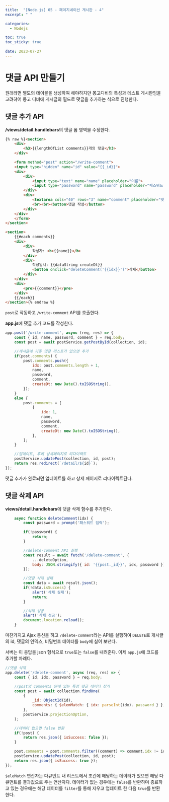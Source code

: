 ```yaml
---
title:  "[Node.js] 05 - 페이지네이션 게시판 - 4"
excerpt: " "

categories:
  - Nodejs

toc: true
toc_sticky: true
 
date: 2023-07-27
---
```


# 댓글 API 만들기

원래라면 별도의 테이블을 생성하여 해야하지만 몽고디비의 특성과 테스트 게시판임을 고려햐어 몽고 디비에 게시글의 필드로 댓글을 추가하는 식으로 진행한다.

## 댓글 추가 API

**/views/detail.handlebars**의 댓글 폼 영역을 수정한다. 

```html
{% raw %}<section>
    <div>
        <h3>{{lengthOfList comments}}개의 댓글</h3>
    </div>

    <form method="post" action="/write-comment">
    <input type="hidden" name="id" value="{{_id}}">
    <div>
        <div>
            <input type="text" name="name" placeholder="이름">
            <input type="password" name="password" placeholder="패스워드">
        </div>
        <div>
            <textarea cols="40" rows="3" name="comment" placeholder="댓글 입력"></textarea>
            <br><br><button>댓글 작성</button>
        </div>
    </div>
    </form>
</section>

<section>
    {{#each comments}}
    <div>
        <div>
            작성자: <b>{{name}}</b>
        </div>
        <div>
            작성일시: {{dataString createDt}}
            <button onclick="deleteComment('{{idx}}')">삭제</button>
        </div>
    </div>
    <div>
        <pre>{{comment}}</pre>
    </div>
    {{/each}}
</section>{% endraw %}
```

`post`로 작동하고 `/write-comment` API를 호출한다. 

**app.js**에 댓글 추가 코드를 작성한다.

```js
app.post('/write-comment', async (req, res) => {
    const { id, name, password, comment } = req.body;
    const post = await postService.getPostById(collection, id);

    //게시글에 기존 댓글 리스트가 있으면 추가
    if(post.comments) {
        post.comments.push({
            idx: post.comments.length + 1,
            name,
            password,
            comment,
            createDt: new Date().toISOString(),
        });
    }
    else {
        post.comments = [
            {
                idx: 1,
                name,
                password,
                comment,
                createDt: new Date().toISOString(),
            },
        ];
    }

    //업데이트, 후에 상세페이지로 리다이렉트
    postService.updatePost(collection, id, post);
    return res.redirect(`/detail/${id}`);
});
```

댓글 추가가 완료되면 업데이트를 하고 상세 페이지로 리다이렉트된다.

## 댓글 삭제 API

**views/detail.handlebars**에 댓글 삭제 함수를 추가한다.

```js
    async function deleteComment(idx) {
        const password = prompt('패스워드 입력');

        if(!password) {
            return;
        }

        //delete-comment API 실행
        const result = await fetch('/delete-comment', {
            ...deleteOption,
            body: JSON.stringify({ id: '{{post._id}}', idx, password })
        });

        //댓글 삭제 실패
        const data = await result.json();
        if(!data.isSuccess) {
            alert('삭제 실패');
            return;
        }

        //삭제 성공
        alert('삭제 성공');
        document.location.reload();
    }
```

마찬가지고 Ajax 통신을 하고 `/delete-comment`라는 API를 실행하여 `DELETE`로 개시글의 id, 댓글의 인덱스, 비밀번호 데이터를 `body`에 실어 보낸다.

서버는 이 응답을 json 형식으로 `true`또는 `false`를 내려준다. 이제 `app.js`에 코드를 추가할 차례다.

```js
//댓글 삭제
app.delete('/delete-comment', async (req, res) => {
    const { id, idx, password } = req.body;

    //post의 comments 안에 있는 특정 댓글 데이터 찾기
    const post = await collection.findOne(
        {
            _id: ObjectId(id),
            comments: { $elemMatch: { idx: parseInt(idx). password } },
        },
        postService.projectionOption,
    );

    //데이터 없으면 false 반환 
    if(!post) {
        return res.json({ isSuccess: false });
    }

    post.comments = post.comments.filter((comment) => comment.idx != idx);
    postService.updatePost(collection, id, post);
    return res.json({ isSuccess: true });
});
```

`$eleMatch` 연산자는 다큐먼트 내 리스트에서 조건에 해당하는 데이터가 있으면 해당 다큐먼트를 결과값으로 주는 연산자다. 데이터가 없는 경우에는 `false`를 반환하며 종료하고 있는 경우에는 해당 데이터를 `filter`를 통해 지우고 업데이트 한 다음 `true`를 반환한다.